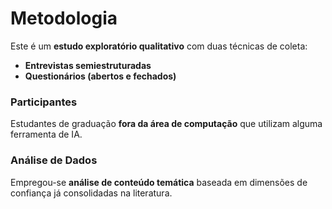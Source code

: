 # Metodologia
Este é um **estudo exploratório qualitativo** com duas técnicas de coleta:
- **Entrevistas semiestruturadas**  
- **Questionários (abertos e fechados)**
### Participantes
Estudantes de graduação **fora da área de computação** que utilizam alguma ferramenta de IA.
### Análise de Dados  
Empregou-se **análise de conteúdo temática** baseada em dimensões de confiança já consolidadas na literatura.